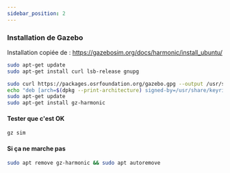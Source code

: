 ```yaml
---
sidebar_position: 2
---
```

### Installation de Gazebo

Installation copiée de : https://gazebosim.org/docs/harmonic/install_ubuntu/

```bash
sudo apt-get update
sudo apt-get install curl lsb-release gnupg

sudo curl https://packages.osrfoundation.org/gazebo.gpg --output /usr/share/keyrings/pkgs-osrf-archive-keyring.gpg
echo "deb [arch=$(dpkg --print-architecture) signed-by=/usr/share/keyrings/pkgs-osrf-archive-keyring.gpg] http://packages.osrfoundation.org/gazebo/ubuntu-stable $(lsb_release -cs) main" | sudo tee /etc/apt/sources.list.d/gazebo-stable.list > /dev/null
sudo apt-get update
sudo apt-get install gz-harmonic
```

#### Tester que c'est OK

```bash
gz sim
```

#### Si ça ne marche pas

```bash
sudo apt remove gz-harmonic && sudo apt autoremove
```